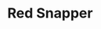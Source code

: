 ---
templateKey: blog-post
featuredpost: false
featuredimage: /assets/Red_Snapper.png
title: Red Snapper
description: Fish|Pole
testfield: 300
---